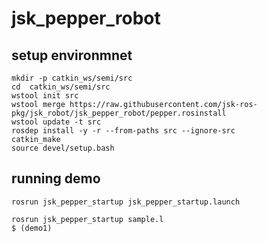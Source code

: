 jsk_pepper_robot
================

setup environmnet
-----------------
```
mkdir -p catkin_ws/semi/src
cd  catkin_ws/semi/src
wstool init src
wstool merge https://raw.githubusercontent.com/jsk-ros-pkg/jsk_robot/jsk_pepper_robot/pepper.rosinstall
wstool update -t src
rosdep install -y -r --from-paths src --ignore-src
catkin_make
source devel/setup.bash
```

running demo
------------
```
rosrun jsk_pepper_startup jsk_pepper_startup.launch
```
```
rosrun jsk_pepper_startup sample.l
$ (demo1)
```
